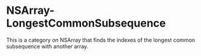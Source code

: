 NSArray-LongestCommonSubsequence
================================

This is a category on NSArray that finds the indexes of the longest common subsequence with another array.
